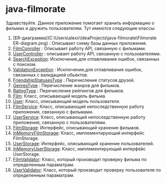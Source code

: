 # java-filmorate  
Здравствуйте. Данное приложение помогает хранить информацию о фильмах и дружить пользователям.   Тут имеются следующие классы:  
1) [ER-диаграмма](C:\Users\alexx\IdeaProjects\java-filmorate\Filmorate ER-diagram.png) :
    Описывает схему базы данных приложения.  
2) [FilmConroller](C:\Users\alexx\IdeaProjects\java-filmorate\src\main\java\ru\yandex\practicum\filmorate\controllers\FilmController.java) : Описывает работу API, связанную с фильмами.
3) [UserController](C:\Users\alexx\IdeaProjects\java-filmorate\src\main\java\ru\yandex\practicum\filmorate\controllers\UserController.java) :
   описывает работу API, связанную с пользователями.
4) [SearchException](C:\Users\alexx\IdeaProjects\java-filmorate\src\main\java\ru\yandex\practicum\filmorate\exeptions\SearchException.java):
   Исключение,для отлавливания ошибок, связанных с поиском.
5) [ValidationException](ru/yandex/practicum/filmorate/exeptions/ValidationException.java) :
   Исключение,для отлавливания ошибок, связанных с валидацией обьектов.
6) [FriendshipStatusesType](ru/yandex/practicum/filmorate/model/enums/FriendshipStatusesType.java) : 
    Перечисление статусов друзей.
7) [GenresType](ru/yandex/practicum/filmorate/model/enums/GenresType.java) : 
   Перечисление жанров для фильмов.
8) [RatingType](ru/yandex/practicum/filmorate/model/enums/RatingType.java) :
   Перечисление рейтингов для фильмов.
9) [Film](ru/yandex/practicum/filmorate/model/Film.java): Класс, описывающий модель фильма.
10) [User](ru/yandex/practicum/filmorate/model/User.java): Класс, описывающий модель пользователя.
11) [FilmService](ru/yandex/practicum/filmorate/service/FilmService.java): Класс, описывающий непоследственную работу приложения, связанную с фильмами.
12) [UserService](ru/yandex/practicum/filmorate/service/UserService.java): Класс, описывающий непоследственную работу приложения, связанную с пользователями.
13) [FilmStorage](src/main/java/ru/yandex/practicum/filmorate/storage/FilmStorage.java): Интерфейс, описывающий хранение фильмов.
14) [InMemoryFilmStorage](ru/yandex/practicum/filmorate/storage/InMemoryFilmStorage.java): Класс, имплементирующий интерфейс FilmStorage.
15) [UserStorage](ru/yandex/practicum/filmorate/storage/UserStorage.java): Интерфейс, описывающий хранение пользователей.
16) [InMemoryUserStorage](ru/yandex/practicum/filmorate/storage/InMemoryUserStorage.java): Класс, имплементирующий интерфейс UserStorage.
17) [FilmValidator](ru/yandex/practicum/filmorate/validators/FilmValidator.java): Класс, который производит проверку фильма по определенным параматрам.
18) [UserValidator](ru/yandex/practicum/filmorate/validators/UserValidator.java): Класс, который производит проверку пользователя по определенным параматрам.